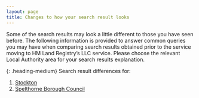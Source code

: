 ```yaml
---
layout: page
title: Changes to how your search result looks
--- 
```


Some of the search results may look a little different to those you have seen before. The following information is provided to answer common queries you may have when comparing search results obtained prior to the service moving to HM Land Registry’s LLC service. Please choose the relevant Local Authority area for your search results explanation.

{: .heading-medium}
Search result differences for:
<ol class='list list-bullet'>
    <li><a href='files/LA%20business%20rules/Stockton.docx' onclick='linkClicked("Stockton")'>Stockton</a></li>
    <li><a href='files/LA%20business%20rules/Spelthorne%2023%20Apr%202021.pdf' onclick='linkClicked("Spelthorne Borough Council")'>Spelthorne Borough Council</a></li>
</ol>
